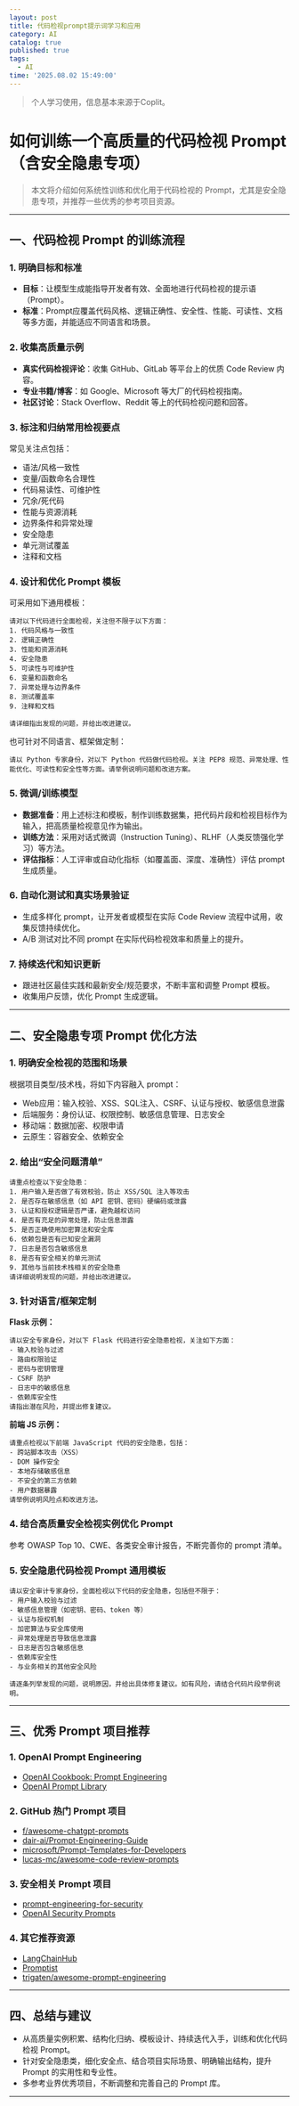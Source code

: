 ```yaml
---
layout: post
title: 代码检视prompt提示词学习和应用
category: AI
catalog: true
published: true
tags:
  - AI
time: '2025.08.02 15:49:00'
---
```

> 个人学习使用，信息基本来源于Coplit。

# 如何训练一个高质量的代码检视 Prompt（含安全隐患专项）

> 本文将介绍如何系统性训练和优化用于代码检视的 Prompt，尤其是安全隐患专项，并推荐一些优秀的参考项目资源。

---

## 一、代码检视 Prompt 的训练流程

### 1. 明确目标和标准

- **目标**：让模型生成能指导开发者有效、全面地进行代码检视的提示语（Prompt）。
- **标准**：Prompt应覆盖代码风格、逻辑正确性、安全性、性能、可读性、文档等多方面，并能适应不同语言和场景。

### 2. 收集高质量示例

- **真实代码检视评论**：收集 GitHub、GitLab 等平台上的优质 Code Review 内容。
- **专业书籍/博客**：如 Google、Microsoft 等大厂的代码检视指南。
- **社区讨论**：Stack Overflow、Reddit 等上的代码检视问题和回答。

### 3. 标注和归纳常用检视要点

常见关注点包括：

- 语法/风格一致性
- 变量/函数命名合理性
- 代码易读性、可维护性
- 冗余/死代码
- 性能与资源消耗
- 边界条件和异常处理
- 安全隐患
- 单元测试覆盖
- 注释和文档

### 4. 设计和优化 Prompt 模板

可采用如下通用模板：

```text
请对以下代码进行全面检视，关注但不限于以下方面：
1. 代码风格与一致性
2. 逻辑正确性
3. 性能和资源消耗
4. 安全隐患
5. 可读性与可维护性
6. 变量和函数命名
7. 异常处理与边界条件
8. 测试覆盖率
9. 注释和文档

请详细指出发现的问题，并给出改进建议。
```

也可针对不同语言、框架做定制：

```text
请以 Python 专家身份，对以下 Python 代码做代码检视。关注 PEP8 规范、异常处理、性能优化、可读性和安全性等方面。请举例说明问题和改进方案。
```

### 5. 微调/训练模型

- **数据准备**：用上述标注和模板，制作训练数据集，把代码片段和检视目标作为输入，把高质量检视意见作为输出。
- **训练方法**：采用对话式微调（Instruction Tuning）、RLHF（人类反馈强化学习）等方法。
- **评估指标**：人工评审或自动化指标（如覆盖面、深度、准确性）评估 prompt 生成质量。

### 6. 自动化测试和真实场景验证

- 生成多样化 prompt，让开发者或模型在实际 Code Review 流程中试用，收集反馈持续优化。
- A/B 测试对比不同 prompt 在实际代码检视效率和质量上的提升。

### 7. 持续迭代和知识更新

- 跟进社区最佳实践和最新安全/规范要求，不断丰富和调整 Prompt 模板。
- 收集用户反馈，优化 Prompt 生成逻辑。

---

## 二、安全隐患专项 Prompt 优化方法

### 1. 明确安全检视的范围和场景

根据项目类型/技术栈，将如下内容融入 prompt：

- Web应用：输入校验、XSS、SQL注入、CSRF、认证与授权、敏感信息泄露
- 后端服务：身份认证、权限控制、敏感信息管理、日志安全
- 移动端：数据加密、权限申请
- 云原生：容器安全、依赖安全

### 2. 给出“安全问题清单”

```text
请重点检查以下安全隐患：
1. 用户输入是否做了有效校验，防止 XSS/SQL 注入等攻击
2. 是否存在敏感信息（如 API 密钥、密码）硬编码或泄露
3. 认证和授权逻辑是否严谨，避免越权访问
4. 是否有充足的异常处理，防止信息泄露
5. 是否正确使用加密算法和安全库
6. 依赖包是否有已知安全漏洞
7. 日志是否包含敏感信息
8. 是否有安全相关的单元测试
9. 其他与当前技术栈相关的安全隐患
请详细说明发现的问题，并给出改进建议。
```

### 3. 针对语言/框架定制

**Flask 示例：**

```text
请以安全专家身份，对以下 Flask 代码进行安全隐患检视，关注如下方面：
- 输入校验与过滤
- 路由权限验证
- 密码与密钥管理
- CSRF 防护
- 日志中的敏感信息
- 依赖库安全性
请指出潜在风险，并提出修复建议。
```

**前端 JS 示例：**

```text
请重点检视以下前端 JavaScript 代码的安全隐患，包括：
- 跨站脚本攻击（XSS）
- DOM 操作安全
- 本地存储敏感信息
- 不安全的第三方依赖
- 用户数据暴露
请举例说明风险点和改进方法。
```

### 4. 结合高质量安全检视实例优化 Prompt

参考 OWASP Top 10、CWE、各类安全审计报告，不断完善你的 prompt 清单。

### 5. 安全隐患代码检视 Prompt 通用模板

```text
请以安全审计专家身份，全面检视以下代码的安全隐患，包括但不限于：
- 用户输入校验与过滤
- 敏感信息管理（如密钥、密码、token 等）
- 认证与授权机制
- 加密算法与安全库使用
- 异常处理是否导致信息泄露
- 日志是否包含敏感信息
- 依赖库安全性
- 与业务相关的其他安全风险

请逐条列举发现的问题，说明原因，并给出具体修复建议。如有风险，请结合代码片段举例说明。
```

---

## 三、优秀 Prompt 项目推荐

### 1. OpenAI Prompt Engineering

- [OpenAI Cookbook: Prompt Engineering](https://cookbook.openai.com/examples/prompt_engineering)
- [OpenAI Prompt Library](https://platform.openai.com/examples)

### 2. GitHub 热门 Prompt 项目

- [f/awesome-chatgpt-prompts](https://github.com/f/awesome-chatgpt-prompts)
- [dair-ai/Prompt-Engineering-Guide](https://github.com/dair-ai/Prompt-Engineering-Guide)
- [microsoft/Prompt-Templates-for-Developers](https://github.com/microsoft/Prompt-Templates-for-Developers)
- [lucas-mc/awesome-code-review-prompts](https://github.com/lucas-mc/awesome-code-review-prompts)

### 3. 安全相关 Prompt 项目

- [prompt-engineering-for-security](https://github.com/0xpayne/prompt-engineering-for-security)
- [OpenAI Security Prompts](https://platform.openai.com/examples?category=security)

### 4. 其它推荐资源

- [LangChainHub](https://smith.langchain.com/hub)
- [Promptist](https://promptist.ai/)
- [trigaten/awesome-prompt-engineering](https://github.com/trigaten/awesome-prompt-engineering)

---
## 四、总结与建议

- 从高质量实例积累、结构化归纳、模板设计、持续迭代入手，训练和优化代码检视 Prompt。
- 针对安全隐患类，细化安全点、结合项目实际场景、明确输出结构，提升 Prompt 的实用性和专业性。
- 多参考业界优秀项目，不断调整和完善自己的 Prompt 库。
---
